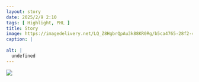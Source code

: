 ```yaml
---
layout: story
date: 2025/2/9 2:10
tags: [ Highlight, PHL ]
title: Story
image: https://imagedelivery.net/LQ_Z8HgbrQpAu3k88KR0Rg/b5ca4765-28f2-4ae1-0cf1-eaef860a1200/public
caption: |
  
alt: |
  undefined
---
```



![](https://imagedelivery.net/LQ_Z8HgbrQpAu3k88KR0Rg/b5ca4765-28f2-4ae1-0cf1-eaef860a1200/public)


